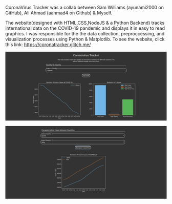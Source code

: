 CoronaVirus Tracker was a collab between Sam Williams (ayunami2000 on GitHub), Ali Ahmad (aahmad4 on Github) & Myself. 


The website(designed with HTML,CSS,NodeJS & a Python Backend) tracks international data on the COVID-19 pandemic and displays it in easy to read graphics. I was responsible for the the data collection, preproccessing, and visualization processes using Python & Matplotlib. To see the website, click this link:
https://coronatracker.glitch.me/


![](demo1.PNG)

![](demo2.PNG)
